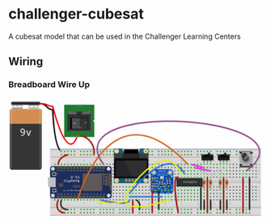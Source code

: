 # challenger-cubesat
A cubesat model that can be used in the Challenger Learning Centers


## Wiring
### Breadboard Wire Up
![Wiring](diagrams/wiring.png)
